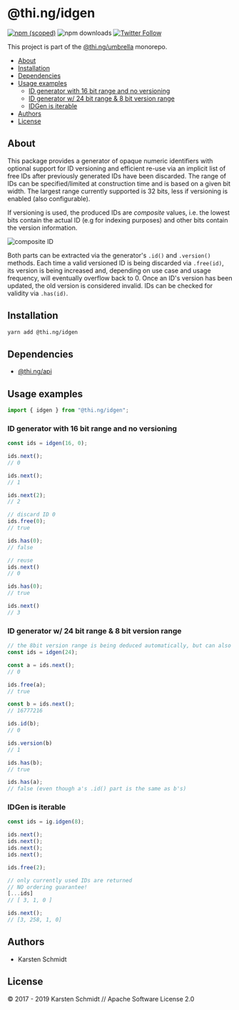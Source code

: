 # @thi.ng/idgen

[![npm (scoped)](https://img.shields.io/npm/v/@thi.ng/idgen.svg)](https://www.npmjs.com/package/@thi.ng/idgen)
![npm downloads](https://img.shields.io/npm/dm/@thi.ng/idgen.svg)
[![Twitter Follow](https://img.shields.io/twitter/follow/thing_umbrella.svg?style=flat-square&label=twitter)](https://twitter.com/thing_umbrella)

This project is part of the
[@thi.ng/umbrella](https://github.com/thi-ng/umbrella/) monorepo.

<!-- TOC depthFrom:2 depthTo:3 -->

- [About](#about)
- [Installation](#installation)
- [Dependencies](#dependencies)
- [Usage examples](#usage-examples)
    - [ID generator with 16 bit range and no versioning](#id-generator-with-16-bit-range-and-no-versioning)
    - [ID generator w/ 24 bit range & 8 bit version range](#id-generator-w-24-bit-range--8-bit-version-range)
    - [IDGen is iterable](#idgen-is-iterable)
- [Authors](#authors)
- [License](#license)

<!-- /TOC -->

## About

This package provides a generator of opaque numeric identifiers with
optional support for ID versioning and efficient re-use via an implicit
list of free IDs after previously generated IDs have been discarded. The
range of IDs can be specified/limited at construction time and is based
on a given bit width. The largest range currently supported is 32 bits,
less if versioning is enabled (also configurable).

If versioning is used, the produced IDs are *composite* values, i.e. the
lowest bits contain the actual ID (e.g for indexing purposes) and other
bits contain the version information.

![composite ID](https://raw.githubusercontent.com/thi-ng/umbrella/develop/assets/idgen/composite-id.png)

Both parts can be extracted via the generator's `.id()` and `.version()`
methods. Each time a valid versioned ID is being discarded via
`.free(id)`, its version is being increased and, depending on use case
and usage frequency, will eventually overflow back to 0. Once an ID's
version has been updated, the old version is considered invalid. IDs can
be checked for validity via `.has(id)`.

## Installation

```bash
yarn add @thi.ng/idgen
```

## Dependencies

- [@thi.ng/api](https://github.com/thi-ng/umbrella/tree/master/packages/api)

## Usage examples

```ts
import { idgen } from "@thi.ng/idgen";
```

### ID generator with 16 bit range and no versioning

```ts
const ids = idgen(16, 0);

ids.next();
// 0

ids.next();
// 1

ids.next(2);
// 2

// discard ID 0
ids.free(0);
// true

ids.has(0);
// false

// reuse
ids.next()
// 0

ids.has(0);
// true

ids.next()
// 3
```

### ID generator w/ 24 bit range & 8 bit version range

```ts
// the 8bit version range is being deduced automatically, but can also be overwritten
const ids = idgen(24);

const a = ids.next();
// 0

ids.free(a);
// true

const b = ids.next();
// 16777216

ids.id(b);
// 0

ids.version(b)
// 1

ids.has(b);
// true

ids.has(a);
// false (even though a's .id() part is the same as b's)
```

### IDGen is iterable

```ts
const ids = ig.idgen(8);

ids.next();
ids.next();
ids.next();
ids.next();

ids.free(2);

// only currently used IDs are returned
// NO ordering guarantee!
[...ids]
// [ 3, 1, 0 ]

ids.next();
// [3, 258, 1, 0]
```

## Authors

- Karsten Schmidt

## License

&copy; 2017 - 2019 Karsten Schmidt // Apache Software License 2.0
